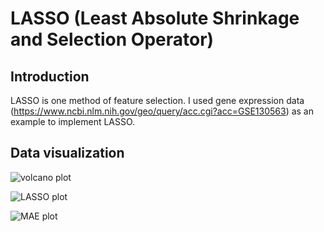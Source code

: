 # LASSO (Least Absolute Shrinkage and Selection Operator)

## Introduction

LASSO is one method of feature selection. I used gene expression data (https://www.ncbi.nlm.nih.gov/geo/query/acc.cgi?acc=GSE130563) as an example to implement LASSO.

## Data visualization

![volcano plot](https://user-images.githubusercontent.com/80352910/140676210-5211e0c7-bfb6-40ff-94f0-63abd70c72ed.png)






![LASSO plot](https://user-images.githubusercontent.com/80352910/140690682-c1e770c7-fccc-4428-864f-f443d1e5fe24.png)



![MAE plot](https://user-images.githubusercontent.com/80352910/140690674-d9e2d699-6f41-40b2-8b83-d0491700fca1.png)
